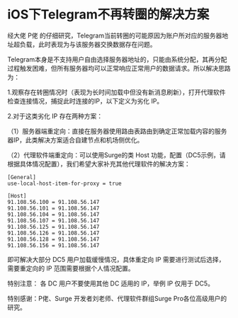 # iOS下Telegram不再转圈的解决方案

经大佬 P佬 的仔细研究，Telegram当前转圈的可能原因为账户所对应的服务器地址超负载，此时表现为与该服务器交换数据存在问题。

Telegram本身是不支持用户自由选择服务器地址的，只能由系统分配，其再分配过程触发困难，但所有服务器均可以正常响应正常用户的数据请求。所以解决思路为：

1.观察存在转圈情况时（表现为长时间加载中但没有新消息刷新），打开代理软件检查连接情况，捕捉此时连接的IP，以下定义为劣化 IP。

2.对于这类劣化 IP 存在两种方案：

（1）服务器端重定向：直接在服务器使用路由表路由到确定正常加载内容的服务器IP，此类解决方案适合自建节点和机场侧优化。

（2）代理软件端重定向：可以使用Surge的类 Host 功能，配置（DC5示例，请根据具体情况配置），我们希望大家补充其他代理软件的解决方案：


    [General]
    use-local-host-item-for-proxy = true
    
    [Host]
    91.108.56.100 = 91.108.56.147
    91.108.56.101 = 91.108.56.147
    91.108.56.104 = 91.108.56.147
    91.108.56.107 = 91.108.56.147
    91.108.56.125 = 91.108.56.147
    91.108.56.126 = 91.108.56.147
    91.108.56.128 = 91.108.56.147
    91.108.56.156 = 91.108.56.147

即可解决大部分 DC5 用户加载缓慢情况，具体重定向 IP 需要进行测试后选择，需要重定向的 IP 范围需要根据个人情况配置。

特别注意： 各 DC 用户不要使用其他 DC 适用的 IP，举例 IP 仅用于 DC5。

特别感谢：P佬、Surge 开发者刘老师、代理软件群组Surge Pro各位高级用户的研究。
